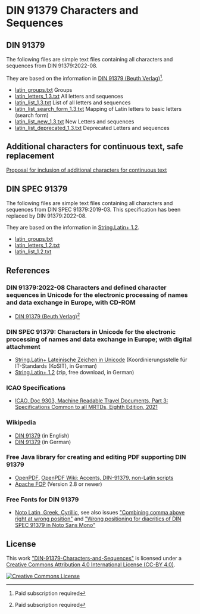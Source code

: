 # DIN 91379 Characters and Sequences
## DIN 91379
The following files are simple text files containing all characters and sequences from DIN 91379:2022-08.

They are based on the information in [DIN 91379 (Beuth Verlag)](https://www.beuth.de/de/norm/din-91379/353496133)[^1].

- [latin_groups.txt](https://github.com/String-Latin/DIN-91379-Characters-and-Sequences/blob/main/latin_groups.txt) Groups
- [latin_letters_1.3.txt](https://github.com/String-Latin/DIN-91379-Characters-and-Sequences/blob/main/latin_letters_1.3.txt) All letters and sequences
- [latin_list_1.3.txt](https://github.com/String-Latin/DIN-91379-Characters-and-Sequences/blob/main/latin_list_1.3.txt) List of all letters and sequences
- [latin_list_search_form_1.3.txt](https://github.com/String-Latin/DIN-91379-Characters-and-Sequences/blob/main/latin_list_search_form_1.3.txt) Mapping of Latin letters to basic letters (search form)
- [latin_list_new_1.3.txt](https://github.com/String-Latin/DIN-91379-Characters-and-Sequences/blob/main/latin_list_new_1.3.txt) New Letters and sequences
- [latin_list_deprecated_1.3.txt](https://github.com/String-Latin/DIN-91379-Characters-and-Sequences/blob/main/latin_list_deprecated_1.3.txt) Deprecated Letters and sequences

## Additional characters for continuous text, safe replacement
[Proposal for inclusion of additional characters for continuous text](https://github.com/String-Latin/DIN-91379-Characters-and-Sequences/blob/main/additional_characters_for_continuous_text.md)

## DIN SPEC 91379
The following files are simple text files containing all characters and sequences from DIN SPEC 91379:2019-03.
This specification has been replaced by DIN 91379:2022-08.

They are based on the information in [String.Latin+ 1.2](https://www.xoev.de/sixcms/media.php/13/StringLatin%2012.zip).

- [latin_groups.txt](https://github.com/String-Latin/DIN-91379-Characters-and-Sequences/blob/main/latin_groups.txt)
- [latin_letters_1.2.txt](https://github.com/String-Latin/DIN-91379-Characters-and-Sequences/blob/main/latin_letters_1.2.txt)
- [latin_list_1.2.txt](https://github.com/String-Latin/DIN-91379-Characters-and-Sequences/blob/main/latin_list_1.2.txt)

## References
### DIN 91379:2022-08 Characters and defined character sequences in Unicode for the electronic processing of names and data exchange in Europe, with CD-ROM
- [DIN 91379 (Beuth Verlag)](https://www.beuth.de/de/norm/din-91379/353496133)[^1]
### DIN SPEC 91379: Characters in Unicode for the electronic processing of names and data exchange in Europe; with digital attachment
- [String.Latin+ Lateinische Zeichen in Unicode](https://www.xoev.de/string-latin-4813) (Koordinierungsstelle für IT-Standards (KoSIT), in German)
- [String.Latin+ 1.2](https://www.xoev.de/sixcms/media.php/13/StringLatin%2012.zip)     (zip, free download, in German)

### ICAO Specifications 
- [ICAO, Doc 9303, Machine Readable Travel Documents, Part 3: Specifications Common to all MRTDs, Eighth Edition, 2021](https://www.icao.int/publications/Documents/9303_p3_cons_en.pdf)

### Wikipedia
- [DIN 91379](https://en.wikipedia.org/wiki/DIN_91379) (in English)
- [DIN 91379](https://de.wikipedia.org/wiki/DIN_91379) (in German)

### Free Java library for creating and editing PDF supporting DIN 91379
- [OpenPDF](https://github.com/LibrePDF/OpenPDF), [OpenPDF Wiki: Accents, DIN-91379, non-Latin scripts](https://github.com/LibrePDF/OpenPDF/wiki/Accents,-DIN-91379,-non-Latin-scripts)
- [Apache FOP](https://github.com/apache/xmlgraphics-fop) (Version 2.8 or newer)

### Free Fonts for DIN 91379
- [Noto Latin, Greek, Cyrillic](https://github.com/notofonts/latin-greek-cyrillic), 
  see also issues ["Combining comma above right at wrong position"](https://github.com/notofonts/latin-greek-cyrillic/issues/33) and
  ["Wrong positioning for diacritics of DIN SPEC 91379 in Noto Sans Mono"](https://github.com/notofonts/latin-greek-cyrillic/issues/1)

## License
This work ["DIN-91379-Characters-and-Sequences"](https://github.com/String-Latin/DIN-91379-Characters-and-Sequences)
is licensed under a [Creative Commons Attribution 4.0 International License (CC-BY 4.0)](http://creativecommons.org/licenses/by/4.0/).

[![Creative Commons License](https://i.creativecommons.org/l/by/4.0/88x31.png)](http://creativecommons.org/licenses/by/4.0/)

[^1]: Paid subscription required

